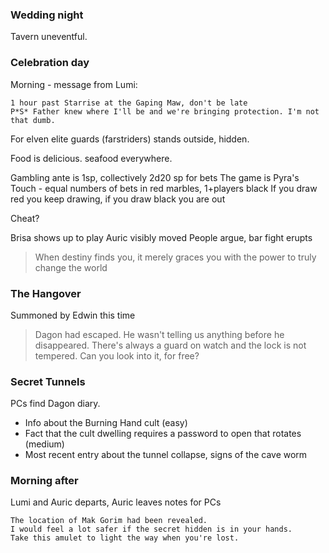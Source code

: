 ### Wedding night
Tavern uneventful. 

### Celebration day
Morning - message from Lumi:
```
1 hour past Starrise at the Gaping Maw, don't be late
P*S* Father knew where I'll be and we're bringing protection. I'm not that dumb.
```
For elven elite guards (farstriders) stands outside, hidden.

Food is delicious. seafood everywhere.

Gambling ante is 1sp, collectively 2d20 sp for bets
The game is Pyra's Touch - equal numbers of bets in red marbles, 1+players black
If you draw red you keep drawing, if you draw black you are out

Cheat?

Brisa shows up to play
Auric visibly moved
People argue, bar fight erupts

> When destiny finds you, it merely graces you with the power to truly change the world

### The Hangover
Summoned by Edwin this time

> Dagon had escaped. He wasn't telling us anything before he disappeared. There's always a guard on watch and the lock is not tempered. Can you look into it, for free?

### Secret Tunnels

PCs find Dagon diary.
- Info about the Burning Hand cult (easy)
- Fact that the cult dwelling requires a password to open that rotates (medium)
- Most recent entry about the tunnel collapse, signs of the cave worm
 
### Morning after
Lumi and Auric departs, Auric leaves notes for PCs

```
The location of Mak Gorim had been revealed.
I would feel a lot safer if the secret hidden is in your hands.
Take this amulet to light the way when you're lost.
```